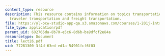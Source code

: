 ```yaml
---
content_type: resource
description: This resource contains information on topics transportation system components,
  traveler transportation and freight transportation.
file: https://ol-ocw-studio-app-qa.s3.amazonaws.com/courses/1-201j-introduction-to-transportation-systems-fall-2006/772813003f4d63eded1a54901fcf6f03_lect26.pdf
file_type: application/pdf
parent_uid: 602765da-8b70-e5c6-8d6b-ba9dfcf2e84a
resourcetype: Document
title: lect26.pdf
uid: 77281300-3f4d-63ed-ed1a-54901fcf6f03
---
```

